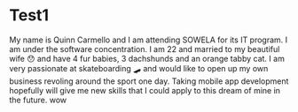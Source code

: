# Test1
My name is Quinn Carmello and I am attending SOWELA for its IT program. I am under the software concentration. I am 22 and married to my beautiful wife 😯 and have 4 fur babies, 3 dachshunds and an orange tabby cat. I am very passionate at skateboarding 🛹 and would like to open up my own business revoling around the sport one day. Taking mobile app development hopefully will give me new skills that I could apply to this dream of mine in the future. wow
